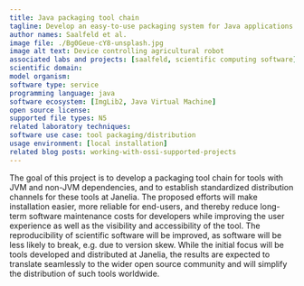 ```yaml
---
title: Java packaging tool chain
tagline: Develop an easy-to-use packaging system for Java applications.
author names: Saalfeld et al.
image file: ./Bg0Geue-cY8-unsplash.jpg
image alt text: Device controlling agricultural robot
associated labs and projects: [saalfeld, scientific computing software]
scientific domain:
model organism:
software type: service
programming language: java
software ecosystem: [ImgLib2, Java Virtual Machine]
open source license: 
supported file types: N5
related laboratory techniques:
software use case: tool packaging/distribution
usage environment: [local installation]
related blog posts: working-with-ossi-supported-projects
---
```


The goal of this project is to develop a packaging tool chain for tools with JVM and non-JVM dependencies, and to establish standardized distribution channels for these tools at Janelia. The proposed efforts will make installation easier, more reliable for end-users, and thereby reduce long-term software maintenance costs for developers while improving the user experience as well as the visibility and accessibility of the tool. The reproducibility of scientific software will be improved, as software will be less likely to break, e.g. due to
version skew. While the initial focus will be tools developed and distributed at Janelia, the results are expected to translate seamlessly to the wider open source community and will simplify the distribution of such tools worldwide.
